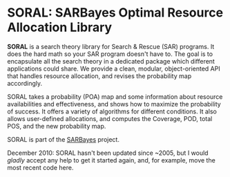 # SORAL: SARBayes Optimal Resource Allocation Library #

**SORAL** is a search theory library for Search & Rescue (SAR) programs. It does the hard math so your SAR program doesn't have to. The goal is to encapsulate all the search theory in a dedicated package which different applications could share. We provide a clean, modular, object-oriented API that handles resource allocation, and revises the probability map accordingly.

SORAL takes a probability (POA) map and some information about resource availabilities and effectiveness, and shows how to maximize the probability of success. It offers a variety of algorithms for different conditions. It also allows user-defined allocations, and computes the Coverage, POD, total POS, and the new probability map.

SORAL is part of the [SARBayes](http://sarbayes.org) project.

December 2010: SORAL hasn't been updated since ~2005, but I would _gladly_ accept any help to get it started again, and, for example, move the most recent code here.